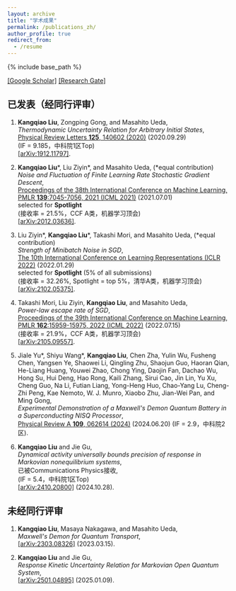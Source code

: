 ```yaml
---
layout: archive
title: "学术成果"
permalink: /publications_zh/
author_profile: true
redirect_from:
  - /resume
---
```


{% include base_path %}

[[Google Scholar]](https://scholar.google.com/citations?user=utIJkHcAAAAJ&hl=en)
[[Research Gate]](https://www.researchgate.net/profile/Kangqiao-Liu)

## **已发表（经同行评审）**
1. **Kangqiao Liu**, Zongping Gong, and Masahito Ueda,<br />
   *Thermodynamic Uncertainty Relation for Arbitrary Initial States*, <br />
   [Physical Review Letters **125**, 140602 (2020)](https://journals.aps.org/prl/abstract/10.1103/PhysRevLett.125.140602) (2020.09.29)<br />
   (IF = 9.185，中科院1区Top)<br />
   [[arXiv:1912.11797]](https://arxiv.org/abs/1912.11797).
   
2. **Kangqiao Liu**\*, Liu Ziyin\*, and Masahito Ueda, (\*equal contribution)<br />
   *Noise and Fluctuation of Finite Learning Rate Stochastic Gradient Descent*,<br />
   [Proceedings of the 38th International Conference on Machine Learning, PMLR **139**:7045-7056, 2021 (ICML 2021)](http://proceedings.mlr.press/v139/liu21ad.html) (2021.07.01)<br />
   selected for **Spotlight** <br />
   (接收率 = 21.5%，CCF A类，机器学习顶会)<br />
   [[arXiv:2012.03636]](https://arxiv.org/abs/2012.03636).

3. Liu Ziyin\*, **Kangqiao Liu**\*, Takashi Mori, and Masahito Ueda, (\*equal contribution)<br />
   *Strength of Minibatch Noise in SGD*,<br />
   [The 10th International Conference on Learning Representations (ICLR 2022)](https://openreview.net/forum?id=uorVGbWV5sw) (2022.01.29)<br />
   selected for **Spotlight** (5% of all submissions)<br />
   (接收率 = 32.26%, Spotlight = top 5%，清华A类，机器学习顶会)<br />
   [[arXiv:2102.05375]](https://arxiv.org/abs/2102.05375).
   
4. Takashi Mori, Liu Ziyin, **Kangqiao Liu**, and Masahito Ueda,<br />
  *Power-law escape rate of SGD*,<br />
  [Proceedings of the 39th International Conference on Machine Learning, PMLR **162**:15959-15975, 2022 (ICML 2022)](https://proceedings.mlr.press/v162/mori22a.html) (2022.07.15)<br />
  (接收率 = 21.9%，CCF A类，机器学习顶会)<br />
  [[arXiv:2105.09557]](https://arxiv.org/abs/2105.09557).

5. Jiale Yu\*, Shiyu Wang\*, **Kangqiao Liu**, Chen Zha, Yulin Wu, Fusheng Chen, Yangsen Ye, Shaowei Li, Qingling Zhu, Shaojun Guo, Haoran Qian, He-Liang Huang, Youwei Zhao, Chong Ying, Daojin Fan, Dachao Wu, Hong Su, Hui Deng, Hao Rong, Kaili Zhang, Sirui Cao, Jin Lin, Yu Xu, Cheng Guo, Na Li, Futian Liang, Yong-Heng Huo, Chao-Yang Lu, Cheng-Zhi Peng, Kae Nemoto, W. J. Munro, Xiaobo Zhu, Jian-Wei Pan, and Ming Gong,<br />
  *Experimental Demonstration of a Maxwell's Demon Quantum Battery in a Superconducting NISQ Processor*,<br />
  [Physical Review A **109**, 062614 (2024)](https://journals.aps.org/pra/abstract/10.1103/PhysRevA.109.062614) (2024.06.20)
  (IF = 2.9，中科院2区).
6. **Kangqiao Liu** and Jie Gu,<br />
  *Dynamical activity universally bounds precision of response in Markovian nonequilibrium systems*,<br />
  已被Communications Physics接收,<br />
   (IF = 5.4，中科院1区Top)<br />
  [[arXiv:2410.20800]](https://arxiv.org/abs/2410.20800) (2024.10.28).

   
## **未经同行评审**
1. **Kangqiao Liu**, Masaya Nakagawa, and Masahito Ueda,<br />
   *Maxwell's Demon for Quantum Transport*, <br />
   [[arXiv:2303.08326]](https://arxiv.org/abs/2303.08326) (2023.03.15).

2. **Kangqiao Liu** and Jie Gu,<br />
  *Response Kinetic Uncertainty Relation for Markovian Open Quantum System*,<br />
  [[arXiv:2501.04895]](https://arxiv.org/abs/2501.04895) (2025.01.09).




<!-- {% if author.googlescholar %} -->
  
<!-- {% endif %} -->

<!-- {% include base_path %}

{% for post in site.publications reversed %}
  {% include archive-single.html %}
{% endfor %} -->
